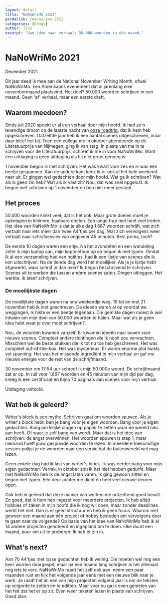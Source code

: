```yaml
---
layout: detail
title: "NaNoWriMo 2021"
permalink: /nanowrimo-2021
categories: [blogs]
author: Ilse
excerpt: "Van idee naar verhaal: 50.000 woorden in één maand."
---
```


# NaNoWriMo 2021
<div class="blog-date">December 2021</div>

Dit jaar deed ik mee aan de National November Writing Month, ofwel NaNoWriMo. Een Amerikaans evenement dat al jarenlang elke novembermaand plaatsvind. Het doel? 50.000 woorden schrijven in een maand. Geen 'af' verhaal, maar een eerste draft.

## Waarom meedoen?
Sinds juli 2020 spookt er al een verhaal door mijn hoofd. Ik had zo'n levendige droom op de laatste nacht van [onze roadtrip](/roadtrip-2021), dat ik hem heb opgeschreven. Datzelfde jaar heb ik een aantal scenes uitgeschreven, maar daar bleef het bij. Toen een collega me in oktober attendeerde op de Literatuurprijs van Nijmegen, ging ik van stag. In plaats van me in te schrijven voor de Literatuurprijs, schreef ik me in voor NaNoWriMo. Want een uitdaging is geen uitdaging als hij niet groot genoeg is.

1 november begon ik met schrijven. Het was kwart voor zes en ik was een beetje gespannen. Aan de andere kant keek ik er ook al het hele weekend naar uit. Er gingen wel gedachten door mijn hoofd. Wat ga ik schrijven? Wat als ik geen zin heb? Wat als ik vast zit? Nou, dat was snel opgelost. Ik begon met schrijven op 1 november en ben niet meer gestopt.

## Het proces
50.000 woorden klinkt veel; dat is het ook. Maar grote doelen moet je opknippen in kleinere, haalbare doelen. Een lange trap met heel veel treden. Het idee van NaNoWriMo is dat je elke dag 1.667 woorden schrijft, wat zich vertaalt naar iets meer dan twee A4'tjes per dag. Wat zich vervolgens weer vertaalt naar schrijfsessies van ongeveer 45 minuten. Best prima, toch?

De eerste 10 dagen waren een eitje. Na het avondeten en een wandeling zette ik mijn laptop aan, mijn koptelefoon op en begon ik met typen. Omdat ik al een verzameling had van notities, had ik een lijstje van scenes die ik kon uitschrijven. Na de tiende dag werd het moeilijker. Als je je lijstje hebt afgewerkt, waar schrijf je dan over? Ik begon beschrijvend te schrijven. Scenes uit te werken die tussen andere scenes zaten. Dingen uitleggen. Het werkte. Ik bleef schrijven.

### De moeilijkste dagen
De moeilijkste dagen waren na ons weekendje weg. 19 tot en met 21 november heb ik niet geschreven. De ideeën waren al op voordat we weggingen, ik hikte er een beetje tegenaan. Die gemiste dagen moest ik wel inhalen om mijn doel van 50.000 woorden te halen. Maar wat als je geen idee hebt waar je over moet schrijven?

Nou, de woorden kwamen vanzelf. Er kwamen ideeën naar boven voor nieuwe scenes. Compleet andere richtingen die ik nooit zou verwachten. Misschien wel de beste stukken die ik tot nu toe heb geschreven. Het was compleet out-of-the-box. Het was mysterieus. Er waren enorme plot twists vol spanning. Het was het missende ingrediënt in mijn verhaal en gaf me nieuwe energie voor de rest van de schrijfmaand.

30 november om 17:54 uur schreef ik mijn 50.000e woord. De schrijfmaand zat er op. In ruil voor 1.667 woorden en 45 minuten van mijn tijd per dag, kreeg ik een certificaat en bijna 70 pagina's aan scenes voor mijn verhaal.

Uitdaging voltooid.

## Wat heb ik geleerd?
Writer's block is een mythe. Schrijven gaat om woorden spuwen. Als je writer's block hebt, ben je bang voor je eigen woorden. Bang voor je eigen gedachten. Bang om lelijke dingen op papier te zetten waar de wereld niks aan heeft. Of waar je zelf bang van wordt. Maar dat is het idee van schrijven: de angst overwinnen. Het woorden spuwen is stap 1, maar niemand hoeft jouw gespuwde woorden te lezen. In meerdere toekomstige sessies polijst je de woorden naar een versie dat de buitenwereld wél mag lezen.

Geen enkele dag had ik last van writer's block. Ik was eerder bang voor mijn eigen gedachten. Verrek, in oktober zou ik het niet hebben gedurfd. Maar met NaNoWriMo heb ik de angst laten varen. Ik ging gewoon zitten en begon met typen. Eén deur achter me dicht en heel veel nieuwe deuren open.

Ook heb ik geleerd dat deze manier van werken me ontzettend goed bevalt. Zo goed, dat ik hem heb ingezet voor meerdere projecten. Ik heb altijd hobbies of zaken in mijn hoofd die ik nog wil doen, maar zonder deadlines werkt het niet. Dan is er geen structuur en heb ik geen focus. Waarom niet gewoon een maand aan één project of hobby besteden om vervolgens door te gaan naar de volgende? Op basis van het idee van NaNoWriMo heb ik al 14 andere projecten genoteerd en ingepland om te doen. Elke duurt een maand, puur om uit te proberen. Ik heb er zin in.

## What's next?
Aan 70 A4'tjes met losse gedachten heb ik weinig. Die moeten wel nog een keer worden doorgespit, maar na een maand lang schrijven is het allemaal nog iets te vers. NaNoWriMo raadt het zelf ook aan: neem een paar maanden rust en kijk het volgende jaar eens met een nieuwe blik naar je werk. Je raadt het al: een van mijn projecten volgend jaar is om de teksten op volgorde te zetten en te editten. Maar voor nu ga ik even genieten van het feit dat het er op zit. Even weer teksten lezen in plaats van schrijven. Goed plan.
